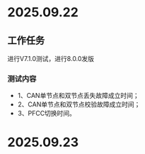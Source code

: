 # 2025.09.22

## 工作任务

进行V7.1.0测试，进行8.0.0发版

### 测试内容

- 1、CAN单节点和双节点丢失故障成立时间；  
- 2、CAN单节点和双节点校验故障成立时间；  
- 3、PFCC切换时间。

# 2025.09.23
